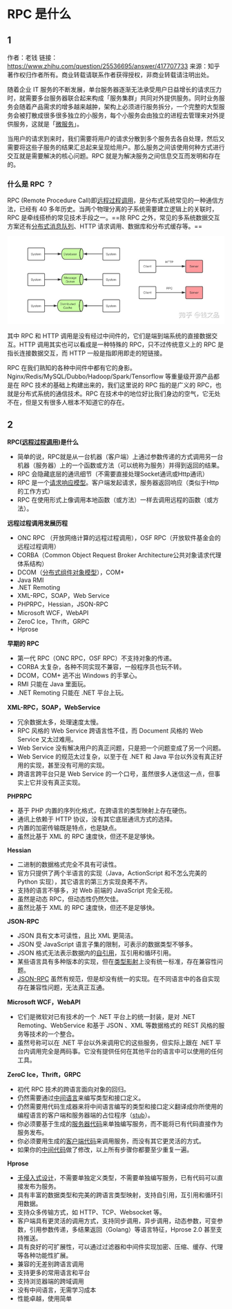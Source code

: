 # RPC 是什么

## 1

作者：老钱
链接：https://www.zhihu.com/question/25536695/answer/417707733
来源：知乎
著作权归作者所有。商业转载请联系作者获得授权，非商业转载请注明出处。



随着企业 IT 服务的不断发展，单台服务器逐渐无法承受用户日益增长的请求压力时，就需要多台服务器联合起来构成「服务集群」共同对外提供服务。同时业务服务会随着产品需求的增多越来越肿，架构上必须进行服务拆分，一个完整的大型服务会被打散成很多很多独立的小服务，每个小服务会由独立的进程去管理来对外提供服务，这就是「[微服务](https://www.zhihu.com/search?q=微服务&search_source=Entity&hybrid_search_source=Entity&hybrid_search_extra={"sourceType"%3A"answer"%2C"sourceId"%3A417707733})」。

当用户的请求到来时，我们需要将用户的请求分散到多个服务去各自处理，然后又需要将这些子服务的结果汇总起来呈现给用户。那么服务之间该使用何种方式进行交互就是需要解决的核心问题。RPC 就是为解决服务之间信息交互而发明和存在的。


### 什么是 RPC ？
RPC (Remote Procedure Call)即[远程过程调用](https://www.zhihu.com/search?q=远程过程调用&search_source=Entity&hybrid_search_source=Entity&hybrid_search_extra={"sourceType"%3A"answer"%2C"sourceId"%3A417707733})，是分布式系统常见的一种通信方法，已经有 40 多年历史。当两个物理分离的子系统需要建立逻辑上的关联时，RPC 是牵线搭桥的常见技术手段之一。==除 RPC 之外，常见的多系统数据交互方案还有[分布式消息队列](https://www.zhihu.com/search?q=分布式消息队列&search_source=Entity&hybrid_search_source=Entity&hybrid_search_extra={"sourceType"%3A"answer"%2C"sourceId"%3A417707733})、HTTP 请求调用、数据库和分布式缓存等。==

![img](../../../../../../Assets/Pics/v2-41c97ed8189718f3b6560ae4efeecda2_1440w.jpeg)

其中 RPC 和 HTTP 调用是没有经过中间件的，它们是端到端系统的直接数据交互。HTTP 调用其实也可以看成是一种特殊的 RPC，只不过传统意义上的 RPC 是指长连接数据交互，而 HTTP 一般是指即用即走的短链接。

RPC 在我们熟知的各种中间件中都有它的身影。Nginx/Redis/MySQL/Dubbo/Hadoop/Spark/Tensorflow 等重量级开源产品都是在 RPC 技术的基础上构建出来的，我们这里说的 RPC 指的是广义的 RPC，也就是分布式系统的通信技术。RPC 在技术中的地位好比我们身边的空气，它无处不在，但是又有很多人根本不知道它的存在。



## 2
**RPC([远程过程调用](https://www.zhihu.com/search?q=远程过程调用&search_source=Entity&hybrid_search_source=Entity&hybrid_search_extra={"sourceType"%3A"answer"%2C"sourceId"%3A109977506}))是什么**
- 简单的说，RPC就是从一台机器（客户端）上通过参数传递的方式调用另一台机器（服务器）上的一个函数或方法（可以统称为服务）并得到返回的结果。
- RPC 会隐藏底层的通讯细节（不需要直接处理Socket通讯或Http通讯）
- RPC 是一个[请求响应模型](https://www.zhihu.com/search?q=请求响应模型&search_source=Entity&hybrid_search_source=Entity&hybrid_search_extra={"sourceType"%3A"answer"%2C"sourceId"%3A109977506})。客户端发起请求，服务器返回响应（类似于Http的工作方式）
- RPC 在使用形式上像调用本地函数（或方法）一样去调用远程的函数（或方法）。

**远程过程调用发展历程**
- ONC RPC （开放网络计算的远程过程调用），OSF RPC（开放软件基金会的远程过程调用）
- CORBA（Common Object Request Broker Architecture公共对象请求代理体系结构）
- DCOM（[分布式组件对象模型](https://www.zhihu.com/search?q=分布式组件对象模型&search_source=Entity&hybrid_search_source=Entity&hybrid_search_extra={"sourceType"%3A"answer"%2C"sourceId"%3A109977506})），COM+
- Java RMI
- .NET Remoting
- XML-RPC，SOAP，Web Service
- PHPRPC，Hessian，JSON-RPC
- Microsoft WCF，WebAPI
- ZeroC Ice，Thrift，GRPC
- Hprose

**早期的 RPC**
- 第一代 RPC（ONC RPC，OSF RPC）不支持对象的传递。
- CORBA 太复杂，各种不同实现不兼容，一般程序员也玩不转。
- DCOM，COM+ 逃不出 Windows 的手掌心。
- RMI 只能在 Java 里面玩。
- .NET Remoting 只能在 .NET 平台上玩。

**XML-RPC，SOAP，WebService**
- 冗余数据太多，处理速度太慢。
- RPC 风格的 Web Service 跨语言性不佳，而 Document 风格的 Web Service 又太过难用。
- Web Service 没有解决用户的真正问题，只是把一个问题变成了另一个问题。
- Web Service 的规范太过复杂，以至于在 .NET 和 Java 平台以外没有真正好用的实现，甚至没有可用的实现。
- 跨语言跨平台只是 Web Service 的一个口号，虽然很多人迷信这一点，但事实上它并没有真正实现。

**PHPRPC**
- 基于 PHP 内置的序列化格式，在跨语言的类型映射上存在硬伤。
- 通讯上依赖于 HTTP 协议，没有其它底层通讯方式的选择。
- 内置的加密传输既是特点，也是缺点。
- 虽然比基于 XML 的 RPC 速度快，但还不是足够快。

**Hessian**
- 二进制的数据格式完全不具有可读性。
- 官方只提供了两个半语言的实现（Java，ActionScript 和不怎么完美的 Python 实现），其它语言的第三方实现良莠不齐。
- 支持的语言不够多，对 Web 前端的 JavaScript 完全无视。
- 虽然是动态 RPC，但动态性仍然欠佳。
- 虽然比基于 XML 的 RPC 速度快，但还不是足够快。

**JSON-RPC**
- JSON 具有文本可读性，且比 XML 更简洁。
- JSON 受 JavaScript 语言子集的限制，可表示的数据类型不够多。
- JSON 格式无法表示数据内的[自引用](https://www.zhihu.com/search?q=自引用&search_source=Entity&hybrid_search_source=Entity&hybrid_search_extra={"sourceType"%3A"answer"%2C"sourceId"%3A109977506})，互引用和循环引用。
- 某些语言具有多种版本的实现，但在[类型影射](https://www.zhihu.com/search?q=类型影射&search_source=Entity&hybrid_search_source=Entity&hybrid_search_extra={"sourceType"%3A"answer"%2C"sourceId"%3A109977506})上没有统一标准，存在兼容性问题。
- [JSON-RPC](https://www.zhihu.com/search?q=JSON-RPC&search_source=Entity&hybrid_search_source=Entity&hybrid_search_extra={"sourceType"%3A"answer"%2C"sourceId"%3A109977506}) 虽然有规范，但是却没有统一的实现。在不同语言中的各自实现存在兼容性问题，无法真正互通。

**Microsoft WCF，WebAPI**
- 它们是微软对已有技术的一个 .NET 平台上的统一封装，是对 .NET Remoting、WebService 和基于 JSON 、XML 等数据格式的 REST 风格的服务等技术的一个整合。
- 虽然号称可以在 .NET 平台以外来调用它的这些服务，但实际上跟在 .NET 平台内调用完全是两码事。它没有提供任何在其他平台的语言中可以使用的任何工具。

**ZeroC Ice，Thrift，GRPC**
- 初代 RPC 技术的跨语言面向对象的回归。
- 仍然需要通过[中间语言](https://www.zhihu.com/search?q=中间语言&search_source=Entity&hybrid_search_source=Entity&hybrid_search_extra={"sourceType"%3A"answer"%2C"sourceId"%3A109977506})来编写类型和接口定义。
- 仍然需要用代码生成器来将中间语言编写的类型和接口定义翻译成你所使用的编程语言的客户端和服务器端的占位程序（[stub](https://www.zhihu.com/search?q=stub&search_source=Entity&hybrid_search_source=Entity&hybrid_search_extra={"sourceType"%3A"answer"%2C"sourceId"%3A109977506})）。
- 你必须要基于生成的[服务器代码](https://www.zhihu.com/search?q=服务器代码&search_source=Entity&hybrid_search_source=Entity&hybrid_search_extra={"sourceType"%3A"answer"%2C"sourceId"%3A109977506})来单独编写服务，而不能将已有代码直接作为服务发布。
- 你必须要用生成的[客户端代码](https://www.zhihu.com/search?q=客户端代码&search_source=Entity&hybrid_search_source=Entity&hybrid_search_extra={"sourceType"%3A"answer"%2C"sourceId"%3A109977506})来调用服务，而没有其它更灵活的方式。
- 如果你的[中间代码](https://www.zhihu.com/search?q=中间代码&search_source=Entity&hybrid_search_source=Entity&hybrid_search_extra={"sourceType"%3A"answer"%2C"sourceId"%3A109977506})做了修改，以上所有步骤你都要至少重复一遍。

**Hprose**
- [无侵入式设计](https://www.zhihu.com/search?q=无侵入式设计&search_source=Entity&hybrid_search_source=Entity&hybrid_search_extra={"sourceType"%3A"answer"%2C"sourceId"%3A109977506})，不需要单独定义类型，不需要单独编写服务，已有代码可以直接发布为服务。
- 具有丰富的数据类型和完美的跨语言类型映射，支持自引用，互引用和循环引用数据。
- 支持众多传输方式，如 HTTP、TCP、Websocket 等。
- 客户端具有更灵活的调用方式，支持同步调用，异步调用，动态参数，可变参数，引用参数传递，多结果返回（Golang）等语言特征，Hprose 2.0 甚至支持推送。
- 具有良好的可扩展性，可以通过过滤器和中间件实现加密、压缩、缓存、代理等各种功能性扩展。
- 兼容的无差别跨语言调用
- 支持更多的常用语言和平台
- 支持浏览器端的跨域调用
- 没有中间语言，无需学习成本
- 性能卓越，使用简单